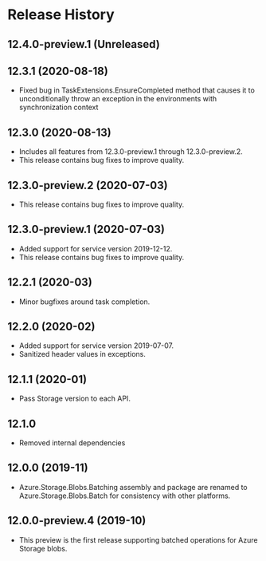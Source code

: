 # Release History

## 12.4.0-preview.1 (Unreleased)

## 12.3.1 (2020-08-18)
- Fixed bug in TaskExtensions.EnsureCompleted method that causes it to unconditionally throw an exception in the environments with synchronization context

## 12.3.0 (2020-08-13)
- Includes all features from 12.3.0-preview.1 through 12.3.0-preview.2.
- This release contains bug fixes to improve quality.

## 12.3.0-preview.2 (2020-07-03)
- This release contains bug fixes to improve quality.

## 12.3.0-preview.1 (2020-07-03)
- Added support for service version 2019-12-12.
- This release contains bug fixes to improve quality.

## 12.2.1 (2020-03)
- Minor bugfixes around task completion.

## 12.2.0 (2020-02)
- Added support for service version 2019-07-07.
- Sanitized header values in exceptions.

## 12.1.1 (2020-01)
- Pass Storage version to each API.

## 12.1.0
- Removed internal dependencies

## 12.0.0 (2019-11)
- Azure.Storage.Blobs.Batching assembly and package are renamed to
  Azure.Storage.Blobs.Batch for consistency with other platforms.

## 12.0.0-preview.4 (2019-10)
- This preview is the first release supporting batched operations for Azure
Storage blobs.
